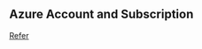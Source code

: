 ## Azure Account and Subscription

[Refer](https://directdevops.blog/2019/01/28/azure-account-subscriptions/)


